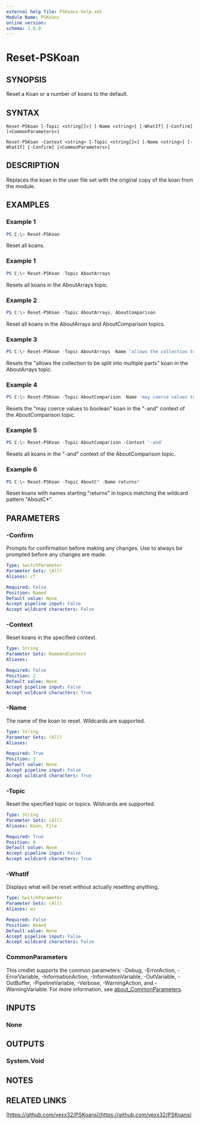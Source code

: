 ```yaml
---
external help file: PSKoans-help.xml
Module Name: PSKoans
online version:
schema: 2.0.0
---
```


# Reset-PSKoan

## SYNOPSIS
Reset a Koan or a number of koans to the default.

## SYNTAX

```
Reset-PSKoan [-Topic <string[]>] [-Name <string>] [-WhatIf] [-Confirm] [<CommonParameters>]
```

```
Reset-PSKoan -Context <string> [-Topic <string[]>] [-Name <string>] [-WhatIf] [-Confirm] [<CommonParameters>]
```

## DESCRIPTION
Replaces the koan in the user file set with the original copy of the koan from the module.

## EXAMPLES

### Example 1
```powershell
PS C:\> Reset-PSKoan
```

Reset all koans.

### Example 1
```powershell
PS C:\> Reset-PSKoan -Topic AboutArrays
```

Resets all koans in the AboutArrays topic.

### Example 2
```powershell
PS C:\> Reset-PSKoan -Topic AboutArrays, AboutComparison
```

Reset all koans in the AboutArrays and AboutComparison topics.

### Example 3
```powershell
PS C:\> Reset-PSKoan -Topic AboutArrays -Name 'allows the collection to be split into multiple parts'
```

Resets the "allows the collection to be split into multiple parts" koan in the AboutArrays topic.

### Example 4
```powershell
PS C:\> Reset-PSKoan -Topic AboutComparison -Name 'may coerce values to boolean' -Context '-and'
```

Resets the "may coerce values to boolean" koan in the "-and" context of the AboutComparison topic.

### Example 5
```powershell
PS C:\> Reset-PSKoan -Topic AboutComparison -Context '-and'
```

Resets all koans in the "-and" context of the AboutComparison topic.

### Example 6
```powershell
PS C:\> Reset-PSKoan -Topic AboutC* -Name returns*
```

Reset koans with names starting "returns" in topics matching the wildcard pattern "AboutC*".

## PARAMETERS

### -Confirm
Prompts for confirmation before making any changes. Use to always be prompted before any changes are made.

```yaml
Type: SwitchParameter
Parameter Sets: (All)
Aliases: cf

Required: False
Position: Named
Default value: None
Accept pipeline input: False
Accept wildcard characters: False
```

### -Context
Reset koans in the specified context.

```yaml
Type: String
Parameter Sets: NameAndContext
Aliases:

Required: False
Position: 2
Default value: None
Accept pipeline input: False
Accept wildcard characters: True
```

### -Name
The name of the koan to reset. Wildcards are supported.

```yaml
Type: String
Parameter Sets: (All)
Aliases:

Required: True
Position: 1
Default value: None
Accept pipeline input: False
Accept wildcard characters: True
```

### -Topic
Reset the specified topic or topics. Wildcards are supported.

```yaml
Type: String
Parameter Sets: (All)
Aliases: Koan, File

Required: True
Position: 0
Default value: None
Accept pipeline input: False
Accept wildcard characters: True
```

### -WhatIf
Displays what will be reset without actually resetting anything.

```yaml
Type: SwitchParameter
Parameter Sets: (All)
Aliases: wi

Required: False
Position: Named
Default value: None
Accept pipeline input: False
Accept wildcard characters: False
```

### CommonParameters
This cmdlet supports the common parameters: -Debug, -ErrorAction, -ErrorVariable, -InformationAction, -InformationVariable, -OutVariable, -OutBuffer, -PipelineVariable, -Verbose, -WarningAction, and -WarningVariable. For more information, see [about_CommonParameters](http://go.microsoft.com/fwlink/?LinkID=113216).

## INPUTS

### None

## OUTPUTS

### System.Void
## NOTES

## RELATED LINKS

[https://github.com/vexx32/PSKoans](https://github.com/vexx32/PSKoans)